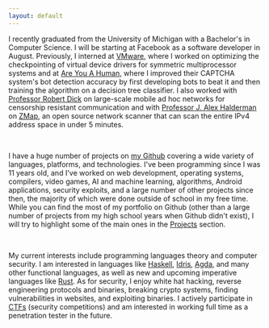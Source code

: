 ```yaml
---
layout: default
---
```

I recently graduated from the University of Michigan with a Bachelor's in Computer Science. I will be starting at Facebook as a software developer in August. Previously, I interned at [VMware](www.vmware.com), where I worked on optimizing the checkpointing of virtual device drivers for symmetric multiprocessor systems and at [Are You A Human](http://areyouahuman.com/), where I improved their CAPTCHA system's bot detection accuracy by first developing bots to beat it and then training the algorithm on a decision tree classifier. I also worked with [Professor Robert Dick](http://robertdick.org/) on large-scale mobile ad hoc networks for censorship resistant communication and with [Professor J. Alex Halderman](https://jhalderm.com/) on [ZMap](https://zmap.io/), an open source network scanner that can scan the entire IPv4 address space in under 5 minutes.

<br>

I have a huge number of projects on [my Github](https://github.com/gsingh93) covering a wide variety of languages, platforms, and technologies. I've been programming since I was 11 years old, and I've worked on web development, operating systems, compilers, video games, AI and machine learning, algorithms, Android applications, security exploits, and a large number of other projects since then, the majority of which were done outside of school in my free time. While you can find the most of my portfolio on Github (other than a large number of projects from my high school years when Github didn't exist), I will try to highlight some of the main ones in the [Projects](/projects) section.

<br>

My current interests include programming languages theory and computer security. I am interested in languages like [Haskell](https://www.haskell.org/), [Idris](http://www.idris-lang.org/), [Agda](http://wiki.portal.chalmers.se/agda/pmwiki.php), and many other functional languages, as well as new and upcoming imperative languages like [Rust](http://www.rust-lang.org/). As for security, I enjoy white hat hacking, reverse engineering protocols and binaries, breaking crypto systems, finding vulnerabilities in websites, and exploiting binaries. I actively participate in [CTFs](https://ctftime.org/ctf-wtf/) (security competitions) and am interested in working full time as a penetration tester in the future.
